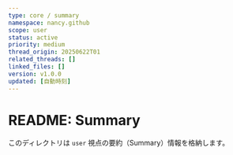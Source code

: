 ```yaml
---
type: core / summary
namespace: nancy.github
scope: user
status: active
priority: medium
thread_origin: 20250622T01
related_threads: []
linked_files: []
version: v1.0.0
updated: [自動時刻]
---
```


# README: Summary

このディレクトリは `user` 視点の要約（Summary）情報を格納します。
